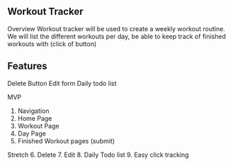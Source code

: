 Workout Tracker
---

Overview
Workout tracker will be used to create a weekly workout routine. We will list the different workouts per day, be able to keep track of finished workouts with (click of button)

Features
---
Delete Button
Edit form
Daily todo list

MVP
1. Navigation
2. Home Page
4. Workout Page
3. Day Page 
5. Finished Workout pages (submit)  

Stretch
6. Delete
7. Edit
8. Daily Todo list
9. Easy click tracking